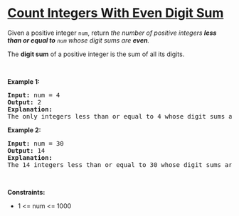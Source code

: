 # [Count Integers With Even Digit Sum](https://leetcode.com/problems/count-integers-with-even-digit-sum/)
<p>Given a positive integer <code>num</code>, return <em> the number of positive integers <strong>less than or equal to</strong> <code>num</code> whose digit sums are <strong>even</strong>.</em></p>

<p>The <strong>digit sum</strong> of a positive integer is the sum of all its digits.</p>

<p>&nbsp;</p>
<p><strong class="example">Example 1:</strong></p>

<pre><strong>Input:</strong> num = 4
<strong>Output:</strong> 2
<strong>Explanation: </strong>
The only integers less than or equal to 4 whose digit sums are even are 2 and 4.
</pre>

<p><strong class="example">Example 2:</strong></p>

<pre><strong>Input:</strong> num = 30
<strong>Output:</strong> 14
<strong>Explanation: </strong>
The 14 integers less than or equal to 30 whose digit sums are even are 2, 4, 6, 8, 11, 13, 15, 17, 19, 20, 22, 24, 26, and 28.
</pre>


<p>&nbsp;</p>
<p><strong>Constraints:</strong></p>

<ul>
	<li>1 <= num <= 1000</li>
</ul>
